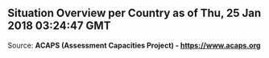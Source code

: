 ## Situation Overview per Country as of Thu, 25 Jan 2018 03:24:47 GMT

Source: **ACAPS (Assessment Capacities Project) - https://www.acaps.org**